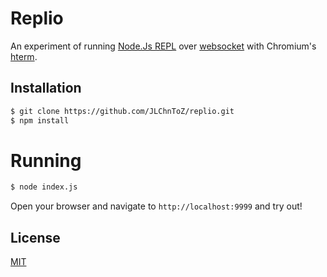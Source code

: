 Replio
======
An experiment of running [Node.Js REPL](https://nodejs.org/api/repl.html) over [websocket](https://en.wikipedia.org/wiki/WebSocket) with Chromium's [hterm](https://chromium.googlesource.com/apps/libapps/+/master/hterm).

Installation
------------
```sh
$ git clone https://github.com/JLChnToZ/replio.git
$ npm install
```

Running
=======
```sh
$ node index.js
```

Open your browser and navigate to `http://localhost:9999` and try out!

License
-------
[MIT](LICENSE)
